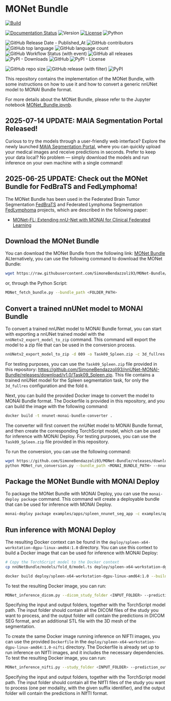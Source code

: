 # MONet Bundle

[![Build](https://github.com/SimoneBendazzoli93/MONet-Bundle/actions/workflows/build.yaml/badge.svg)](https://github.com/SimoneBendazzoli93/MONet-Bundle/actions/workflows/build.yaml)

[![Documentation Status](https://readthedocs.org/projects/monet-bundle/badge/?version=latest)](https://monet-bundle.readthedocs.io/en/latest/?badge=latest)
![Version](https://img.shields.io/badge/MONet-v1.0-blue)
[![License](https://img.shields.io/badge/license-GPL%203.0-green.svg)](https://opensource.org/licenses/GPL-3.0)
![Python](https://img.shields.io/badge/python-3.10+-orange)


![GitHub Release Date - Published_At](https://img.shields.io/github/release-date/SimoneBendazzoli93/MONet-Bundle?logo=github)
![GitHub contributors](https://img.shields.io/github/contributors/SimoneBendazzoli93/MONet-Bundle?logo=github)
![GitHub top language](https://img.shields.io/github/languages/top/SimoneBendazzoli93/MONet-Bundle?logo=github)
![GitHub language count](https://img.shields.io/github/languages/count/SimoneBendazzoli93/MONet-Bundle?logo=github)
![GitHub Workflow Status (with event)](https://img.shields.io/github/actions/workflow/status/SimoneBendazzoli93/MONet-Bundle/publish_release.yaml?logo=github)
![GitHub all releases](https://img.shields.io/github/downloads/SimoneBendazzoli93/MONet-Bundle/total?logo=github)
![PyPI - Downloads](https://img.shields.io/pypi/dm/monet-bundle?logo=pypi)
![GitHub](https://img.shields.io/github/license/SimoneBendazzoli93/MONet-Bundle?logo=github)
![PyPI - License](https://img.shields.io/pypi/l/monet-bundle?logo=pypi)


![GitHub repo size](https://img.shields.io/github/repo-size/SimoneBendazzoli93/MONet-Bundle?logo=github)
![GitHub release (with filter)](https://img.shields.io/github/v/release/SimoneBendazzoli93/MONet-Bundle?logo=github)
![PyPI](https://img.shields.io/pypi/v/monet-bundle?logo=pypi)

This repository contains the implementation of the MONet Bundle, with some instructions on how to use it and how to convert a generic nnUNet model to MONAI Bundle format.

For more details about the MONet Bundle, please refer to the Jupyter notebook [MONet_Bundle.ipynb](./MONet_Bundle.ipynb).

## 2025-07-14 UPDATE: MAIA Segmentation Portal Released!
Curious to try the models through a user-friendly web interface? Explore the newly launched [MAIA Segmentation Portal](MAIA_Segmentation_Portal.md), where you can quickly upload your medical images and receive predictions in seconds. Prefer to keep your data local? No problem — simply download the models and run inference on your own machine with a single command!

## 2025-06-25 UPDATE: Check out the MONet Bundle for FedBraTS and FedLymphoma!
The MONet Bundle has been used in the Federated Brain Tumor Segmentation [FedBraTS](./Projects/FedBraTS/README.md) and Federated Lymphoma Segmentation [FedLymphoma](./Projects/FedLymphoma/README.md) projects, which are described in the following paper:
- [MONet-FL: Extending nnU-Net with MONAI for Clinical Federated Learning]()


## Download the MONet Bundle
You can download the MONet Bundle from the following link: [MONet Bundle](https://raw.githubusercontent.com/SimoneBendazzoli93/MONet-Bundle/main/MONetBundle.zip)
ALternatively, you can use the following command to download the MONet Bundle:
```bash
wget https://raw.githubusercontent.com/SimoneBendazzoli93/MONet-Bundle/main/MONetBundle.zip
```
or, through the Python Script:
```bash
MONet_fetch_bundle.py --bundle_path <FOLDER_PATH>
``` 

## Convert a trained nnUNet model to MONAI Bundle

To convert a trained nnUNet model to MONAI Bundle format, you can start with exporting a nnUNet trained model  with the `nnUNetv2_export_model_to_zip` command. This command will export the model to a zip file that can be used in the conversion process.
```bash
nnUNetv2_export_model_to_zip -d 009 -o Task09_Spleen.zip -c 3d_fullres -tr nnUNetTrainer -p nnUNetPlans -chk checkpoint_final.pth checkpoint_best.pth --not_strict
```
For testing purposes, you can use the `Task09_Spleen.zip` file provided in this repository: https://github.com/SimoneBendazzoli93/nnUNet-MONAI-Bundle/releases/download/v1.0/Task09_Spleen.zip. This file contains a trained nnUNet model for the Spleen segmentation task, for only the `3d_fullres` configuration and the fold `0`.



Next, you can build the provided Docker image to convert the model to MONAI Bundle format. The Dockerfile is provided in this repository, and you can build the image with the following command:

```bash
docker build -t nnunet-monai-bundle-converter .
```
The converter will first convert the nnUNet model to MONAI Bundle format, and then create the corresponding TorchScript model, which can be used for inference with MONAI Deploy.
For testing purposes, you can use the `Task09_Spleen.zip` file provided in this repository.

To run the conversion, you can use the following command:
```bash
wget https://github.com/SimoneBendazzoli93/MONet-Bundle/releases/download/v1.0/Task09_Spleen.zip
python MONet_run_conversion.py --bundle_path <MONAI_BUNDLE_PATH> --nnunet_model <NNUNET_CHECKPOINT_PATH>.zip
```

## Package the MONet Bundle with MONAI Deploy
To package the MONet Bundle with MONAI Deploy, you can use the `monai-deploy package` command. This command will create a deployable bundle that can be used for inference with MONAI Deploy.

```bash
monai-deploy package examples/apps/spleen_nnunet_seg_app -c examples/apps/spleen_nnunet_seg_app.yaml -t spleen:1.0 --platform x86_64
```

## Run inference with MONAI Deploy

The resulting Docker context can be found in the `deploy/spleen-x64-workstation-dgpu-linux-amd64:1.0` directory. You can use this context to build a Docker image that can be used for inference with MONAI Deploy:
```bash
# Copy the TorchScript model to the Docker context
cp nnUNetBundle/models/fold_0/model.ts deploy/spleen-x64-workstation-dgpu-linux-amd64:1.0/models/model/

docker build deploy/spleen-x64-workstation-dgpu-linux-amd64:1.0 --build-arg UID=1000 --build-arg GID=1000 --build-arg UNAME=holoscan -f deploy/spleen-x64-workstation-dgpu-linux-amd64:1.0/Dockerfile -t spleen-x64-workstation-dgpu-linux-amd64:1.0
```

To test the resulting Docker image, you can run:
```bash
MONet_inference_dicom.py --dicom_study_folder <INPUT_FOLDER> --prediction_output_folder <OUTPUT_DIR> --docker-image maiacloud/spleen-x64-workstation-dgpu-linux-amd64:1.0
```
Specifying the input and output folders, together with the TorchScript model path.
The input folder should contain all the DICOM files of the study you want to process, and the output folder will contain the predictions in DICOM SEG format, and an additional STL file with the 3D mesh of the segmentation.



To create the same Docker image running inference on NIFTI images, you can use the provided `Dockerfile` in the `deploy/spleen-x64-workstation-dgpu-linux-amd64:1.0-nifti` directory. The Dockerfile is already set up to run inference on NIfTI images, and it includes the necessary dependencies.
To test the resulting Docker image, you can run:
```bash
MONet_inference_nifti.py --study_folder <INPUT_FOLDER> --prediction_output_folder <OUTPUT_DIR> --docker-image maiacloud/spleen-x64-workstation-dgpu-linux-amd64:1.0-nifti
```
Specifying the input and output folders, together with the TorchScript model path.
The input folder should contain all the NIfTI files of the study you want to process (one per modality, with the given suffix identifier), and the output folder will contain the predictions in NIfTI format.
